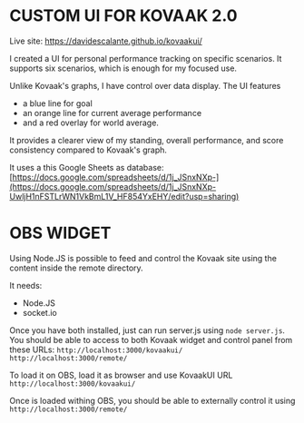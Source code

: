 # CUSTOM UI FOR KOVAAK 2.0
Live site: https://davidescalante.github.io/kovaakui/

I created a UI for personal performance tracking on specific scenarios. It supports six scenarios, which is enough for my focused use.

Unlike Kovaak's graphs, I have control over data display. The UI features
- a blue line for goal
- an orange line for current average performance
- and a red overlay for world average.

It provides a clearer view of my standing, overall performance, and score consistency compared to Kovaak's graph. 

It uses a this Google Sheets as database:
[https://docs.google.com/spreadsheets/d/1j_JSnxNXp-](https://docs.google.com/spreadsheets/d/1j_JSnxNXp-UwljH1nFSTLrWN1VkBmL1V_HF854YxEHY/edit?usp=sharing)

# OBS WIDGET
Using Node.JS is possible to feed and control the Kovaak site using the content inside the remote directory.

It needs:
- Node.JS
- socket.io

Once you have both installed, just can run server.js using `node server.js`. You should be able to access to both Kovaak widget and control panel from these URLs:
`http://localhost:3000/kovaakui/`
`http://localhost:3000/remote/`

To load it on OBS, load it as browser and use KovaakUI URL `http://localhost:3000/kovaakui/`

Once is loaded withing OBS, you should be able to externally control it using `http://localhost:3000/remote/`

